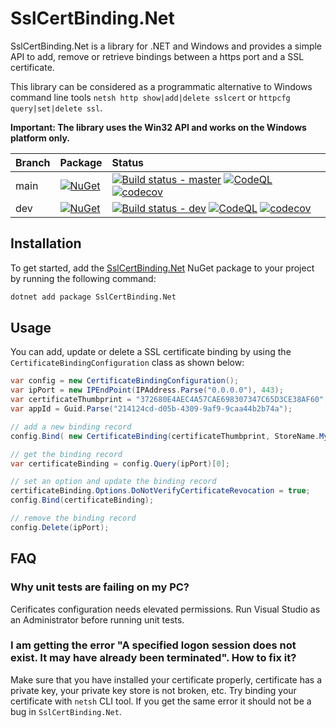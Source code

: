 # SslCertBinding.Net
SslCertBinding.Net is a library for .NET and Windows and provides a simple API to add, remove or retrieve bindings between a https port and a SSL certificate.

This library can be considered as a programmatic alternative to Windows command line tools `netsh http show|add|delete sslcert` or `httpcfg query|set|delete ssl`. 

**Important: The library uses the Win32 API and works on the Windows platform only.**

| Branch | Package | Status|
|:--|:--|:--|
| main | [![NuGet](https://buildstats.info/nuget/SslCertBinding.Net?includePreReleases=fase)](https://www.nuget.org/packages/SslCertBinding.Net/ "Download from NuGet.org") | [![Build status - master](https://github.com/segor/SslCertBinding.Net/actions/workflows/build.yaml/badge.svg?branch=master&event=push)](https://github.com/segor/SslCertBinding.Net/actions/workflows/build.yaml?query=branch%3Amaster+event%3Apush) [![CodeQL](https://github.com/segor/SslCertBinding.Net/actions/workflows/codeql.yml/badge.svg?branch=master&event=push)](https://github.com/segor/SslCertBinding.Net/actions/workflows/codeql.yml) [![codecov](https://codecov.io/gh/segor/SslCertBinding.Net/master/graph/badge.svg?token=034FB4PVRL)](https://app.codecov.io/gh/segor/SslCertBinding.Net/tree/master) |
| dev  | [![NuGet](https://buildstats.info/nuget/SslCertBinding.Net?includePreReleases=true)](https://www.nuget.org/packages/SslCertBinding.Net/ "Download from NuGet.org") | [![Build status - dev](https://github.com/segor/SslCertBinding.Net/actions/workflows/build.yaml/badge.svg?branch=dev&event=push)](https://github.com/segor/SslCertBinding.Net/actions/workflows/build.yaml?query=branch%3Adev+event%3Apush) [![CodeQL](https://github.com/segor/SslCertBinding.Net/actions/workflows/codeql.yml/badge.svg?branch=dev&event=push)](https://github.com/segor/SslCertBinding.Net/actions/workflows/codeql.yml) [![codecov](https://codecov.io/gh/segor/SslCertBinding.Net/dev/graph/badge.svg?token=034FB4PVRL)](https://app.codecov.io/gh/segor/SslCertBinding.Net/tree/dev) |

## Installation
To get started, add the [SslCertBinding.Net](https://www.nuget.org/packages/SslCertBinding.Net/) NuGet package to your project by running the following command:

```sh
dotnet add package SslCertBinding.Net
```

## Usage
You can add, update or delete a SSL certificate binding by using the `CertificateBindingConfiguration` class as shown below:
```c#
var config = new CertificateBindingConfiguration();
var ipPort = new IPEndPoint(IPAddress.Parse("0.0.0.0"), 443); 
var certificateThumbprint = "372680E4AEC4A57CAE698307347C65D3CE38AF60";
var appId = Guid.Parse("214124cd-d05b-4309-9af9-9caa44b2b74a");

// add a new binding record
config.Bind( new CertificateBinding(certificateThumbprint, StoreName.My, ipPort, appId) );

// get the binding record
var certificateBinding = config.Query(ipPort)[0];

// set an option and update the binding record
certificateBinding.Options.DoNotVerifyCertificateRevocation = true;
config.Bind(certificateBinding);

// remove the binding record
config.Delete(ipPort);
```

## FAQ

### Why unit tests are failing on my PC?
Cerificates configuration needs elevated permissions. Run Visual Studio as an Administrator before running unit tests.

### I am getting the error "A specified logon session does not exist. It may have already been terminated". How to fix it?
Make sure that you have installed your certificate properly, certificate has a private key, your private key store is not broken, etc. Try binding your certificate with `netsh` CLI tool. If you get the same error it should not be a bug in `SslCertBinding.Net`. 
